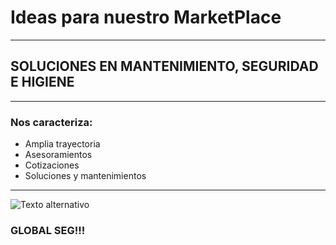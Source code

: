 # Ideas para nuestro MarketPlace
---
## SOLUCIONES EN MANTENIMIENTO, SEGURIDAD E HIGIENE

---

### Nos caracteriza:
- Amplia trayectoria
- Asesoramientos
- Cotizaciones
- Soluciones y mantenimientos

---

![Texto alternativo](/home/oscarfarias/Escritorio/TP1)

### GLOBAL SEG!!!